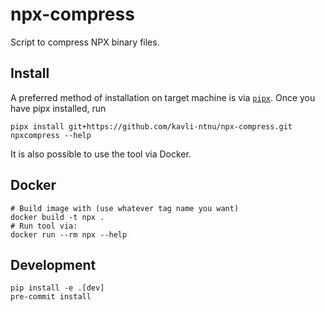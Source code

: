 # npx-compress

Script to compress NPX binary files.

## Install

A preferred method of installation on target machine is via [`pipx`](https://github.com/pypa/pipx). Once you have pipx
installed, run

```
pipx install git+https://github.com/kavli-ntnu/npx-compress.git
npxcompress --help
```

It is also possible to use the tool via Docker.

## Docker

```
# Build image with (use whatever tag name you want)
docker build -t npx .
# Run tool via:
docker run --rm npx --help
```

## Development

```
pip install -e .[dev]
pre-commit install
```
